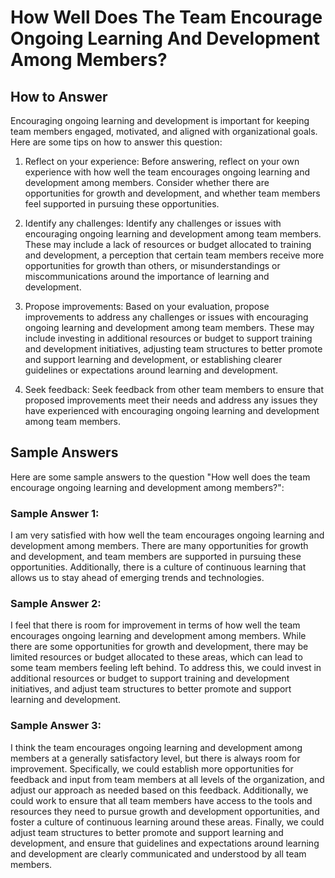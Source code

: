 How Well Does The Team Encourage Ongoing Learning And Development Among Members?
=======================================================================================================

How to Answer
-------------

Encouraging ongoing learning and development is important for keeping team members engaged, motivated, and aligned with organizational goals. Here are some tips on how to answer this question:

1. Reflect on your experience: Before answering, reflect on your own experience with how well the team encourages ongoing learning and development among members. Consider whether there are opportunities for growth and development, and whether team members feel supported in pursuing these opportunities.

2. Identify any challenges: Identify any challenges or issues with encouraging ongoing learning and development among team members. These may include a lack of resources or budget allocated to training and development, a perception that certain team members receive more opportunities for growth than others, or misunderstandings or miscommunications around the importance of learning and development.

3. Propose improvements: Based on your evaluation, propose improvements to address any challenges or issues with encouraging ongoing learning and development among team members. These may include investing in additional resources or budget to support training and development initiatives, adjusting team structures to better promote and support learning and development, or establishing clearer guidelines or expectations around learning and development.

4. Seek feedback: Seek feedback from other team members to ensure that proposed improvements meet their needs and address any issues they have experienced with encouraging ongoing learning and development among team members.

Sample Answers
--------------

Here are some sample answers to the question "How well does the team encourage ongoing learning and development among members?":

### Sample Answer 1:

I am very satisfied with how well the team encourages ongoing learning and development among members. There are many opportunities for growth and development, and team members are supported in pursuing these opportunities. Additionally, there is a culture of continuous learning that allows us to stay ahead of emerging trends and technologies.

### Sample Answer 2:

I feel that there is room for improvement in terms of how well the team encourages ongoing learning and development among members. While there are some opportunities for growth and development, there may be limited resources or budget allocated to these areas, which can lead to some team members feeling left behind. To address this, we could invest in additional resources or budget to support training and development initiatives, and adjust team structures to better promote and support learning and development.

### Sample Answer 3:

I think the team encourages ongoing learning and development among members at a generally satisfactory level, but there is always room for improvement. Specifically, we could establish more opportunities for feedback and input from team members at all levels of the organization, and adjust our approach as needed based on this feedback. Additionally, we could work to ensure that all team members have access to the tools and resources they need to pursue growth and development opportunities, and foster a culture of continuous learning around these areas. Finally, we could adjust team structures to better promote and support learning and development, and ensure that guidelines and expectations around learning and development are clearly communicated and understood by all team members.

